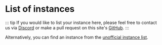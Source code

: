 # List of instances

::: tip
If you would like to list your instance here, please feel free to contact us via [Discord](https://discord.gg/Wp8gVStHW3) or make a pull request on this site's [GitHub](https://github.com/misskey-dev/misskey-hub).
:::

<MkInstances/>

Alternatively, you can find an instance from the [unofficial instance list](https://join.misskey.page/en-US/instances).

<style>
	.mkAd {
		display: none !important;
	}
	.aiModeButton {
		display: none;
	}
</style>
